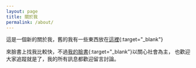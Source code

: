 ```yaml
---
layout: page
title: 關於我
permalink: /about/
---
```


這是一個新的關於我，舊的我有一些東西放在[這裡][oldsite]{:target="_blank"}

來臉書上找我比較快，不過[我的臉書][myfacebook]{:target="_blank"}以關心社會為主，
也歡迎大家追蹤就是了，我的所有訊息都歡迎留言討論。

[oldsite]: http://godhuen.blogspot.tw
[myfacebook]: http://www.facebook.com/godhuen
